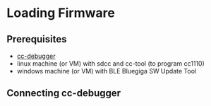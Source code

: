 # Loading Firmware


## Prerequisites

* [cc-debugger](http://www.ti.com/tool/cc-debugger)
* linux machine (or VM) with sdcc and cc-tool (to program cc1110)
* windows machine (or VM) with BLE Bluegiga SW Update Tool

## Connecting cc-debugger
